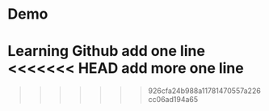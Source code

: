 # Demo

Learning Github
add one line
<<<<<<< HEAD
add more one line
=======
>>>>>>> 926cfa24b988a11781470557a226cc06ad194a65
